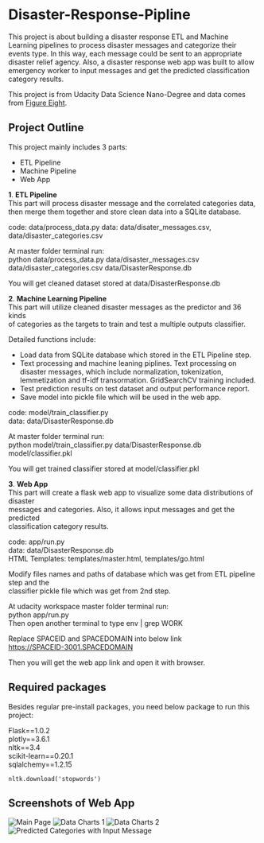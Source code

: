 # Disaster-Response-Pipline
This project is about building a disaster response ETL and Machine Learning
pipelines to process disaster messages and categorize their events type.
In this way, each message could be sent to an appropriate disaster relief agency.
Also, a disaster response web app was built to allow emergency worker to input
messages and get the predicted classification category results.

This project is from Udacity Data Science Nano-Degree and data comes from
[Figure Eight](https://www.figure-eight.com).


## Project Outline

This project mainly includes 3 parts:
* ETL Pipeline
* Machine Pipeline
* Web App

**1**. **ETL Pipeline** <br />
This part will process disaster message and the correlated categories data,
then merge them together and store clean data into a SQLite database.

code: data/process_data.py
data: data/disater_messages.csv, data/disaster_categories.csv

At master folder terminal run: <br />
python data/process_data.py data/disaster_messages.csv data/disaster_categories.csv data/DisasterResponse.db <br />

You will get cleaned dataset stored at data/DisasterResponse.db <br />

**2**. **Machine Learning Pipeline**  <br />
This part will utilize cleaned disaster messages as the predictor and 36 kinds <br />
of categories as the targets to train and test a multiple outputs classifier.

Detailed functions include: <br />
* Load data from SQLite database which stored in the ETL Pipeline step.
* Text processing and machine leaning piplines.
  Text processing on disaster messages, which include normalization, tokenization,
  lemmetization and tf-idf transormation.
  GridSearchCV training included.
* Test prediction results on test dataset and output performance report.
* Save model into pickle file which will be used in the web app.

code: model/train_classifier.py <br />
data: data/DisasterResponse.db <br />

At master folder terminal run: <br />
python model/train_classifier.py data/DisasterResponse.db model/classifier.pkl <br />

You will get trained classifier stored at model/classifier.pkl <br />


**3**. **Web App** <br />
This part will create a flask web app to visualize some data distributions of disaster <br />
messages and categories. Also, it allows input messages and get the predicted <br />
classification category results.  <br />

code: app/run.py <br />
data: data/DisasterResponse.db <br />
HTML Templates: templates/master.html, templates/go.html <br />

Modify files names and paths of database which was get from ETL pipeline step and the <br />
classifier pickle file which was get from 2nd step. <br />

At udacity workspace master folder terminal run: <br />
python app/run.py <br />
Then open another terminal to type env | grep WORK  <br />

Replace SPACEID and SPACEDOMAIN into below link <br />
https://SPACEID-3001.SPACEDOMAIN

Then you will get the web app link and open it with browser.

## Required packages
Besides regular pre-install packages, you need below package to run this project: <br />

Flask==1.0.2 <br />
plotly==3.6.1 <br />
nltk==3.4 <br />
scikit-learn==0.20.1 <br />
sqlalchemy==1.2.15 <br />

`nltk.download('stopwords')`


## Screenshots of Web App
![](/screenshots/WebApp1.png, 'Main Page')
![](screenshots/WebApp2.png, 'Data Charts 1')
![](screenshots/WebApp3.png, 'Data Charts 2')
![](screenshots/WebApp4.png, 'Predicted Categories with Input Message')
